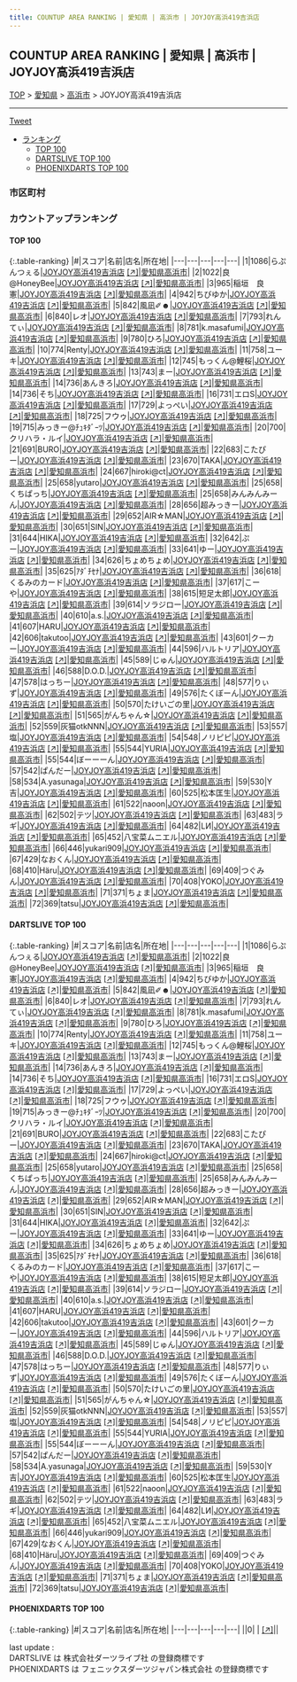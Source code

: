 ```yaml
---
title: COUNTUP AREA RANKING | 愛知県 | 高浜市 | JOYJOY高浜419吉浜店
---
```

## COUNTUP AREA RANKING | 愛知県 | 高浜市 | JOYJOY高浜419吉浜店

[TOP](/darts/rank/) > [愛知県](/darts/rank/愛知県/) > [高浜市](/darts/rank/愛知県/高浜市/) > JOYJOY高浜419吉浜店

___

<a href="https://twitter.com/share?ref_src=twsrc%5Etfw" data-text="COUNTUP AREA RANKING | 愛知県高浜市JOYJOY高浜419吉浜店" class="twitter-share-button" data-hashtags="DARTSLIVE,PHOENIXDARTS,darts,ダーツ" data-show-count="false">Tweet</a>

* [ランキング](#カウントアップランキング)
    * [TOP 100](#top-100)
    * [DARTSLIVE TOP 100](#dartslive-top-100)
    * [PHOENIXDARTS TOP 100](#phoenixdarts-top-100)

### 市区町村

<ul>

</ul>

### カウントアップランキング

#### TOP 100



{:.table-ranking}
|#|スコア|名前|店名|所在地|
|---|---|---|---|---|
|1|1086|<span class="rank-name-dl">らぷんつぇる</span>|<a href="/darts/rank/shops/6ff58ce308d872d4a3f63593b5358cc4.html">JOYJOY高浜419吉浜店</a> <a href="https://search.dartslive.com/jp/shop/6ff58ce308d872d4a3f63593b5358cc4">[↗]</a>|<a href="/darts/rank/愛知県/高浜市">愛知県高浜市</a>|
|2|1022|<span class="rank-name-dl">良@HoneyBee</span>|<a href="/darts/rank/shops/6ff58ce308d872d4a3f63593b5358cc4.html">JOYJOY高浜419吉浜店</a> <a href="https://search.dartslive.com/jp/shop/6ff58ce308d872d4a3f63593b5358cc4">[↗]</a>|<a href="/darts/rank/愛知県/高浜市">愛知県高浜市</a>|
|3|965|<span class="rank-name-dl">稲垣　良憲</span>|<a href="/darts/rank/shops/6ff58ce308d872d4a3f63593b5358cc4.html">JOYJOY高浜419吉浜店</a> <a href="https://search.dartslive.com/jp/shop/6ff58ce308d872d4a3f63593b5358cc4">[↗]</a>|<a href="/darts/rank/愛知県/高浜市">愛知県高浜市</a>|
|4|942|<span class="rank-name-dl">ちびゆか</span>|<a href="/darts/rank/shops/6ff58ce308d872d4a3f63593b5358cc4.html">JOYJOY高浜419吉浜店</a> <a href="https://search.dartslive.com/jp/shop/6ff58ce308d872d4a3f63593b5358cc4">[↗]</a>|<a href="/darts/rank/愛知県/高浜市">愛知県高浜市</a>|
|5|842|<span class="rank-name-dl">風凪✐☻</span>|<a href="/darts/rank/shops/6ff58ce308d872d4a3f63593b5358cc4.html">JOYJOY高浜419吉浜店</a> <a href="https://search.dartslive.com/jp/shop/6ff58ce308d872d4a3f63593b5358cc4">[↗]</a>|<a href="/darts/rank/愛知県/高浜市">愛知県高浜市</a>|
|6|840|<span class="rank-name-dl">レオ</span>|<a href="/darts/rank/shops/6ff58ce308d872d4a3f63593b5358cc4.html">JOYJOY高浜419吉浜店</a> <a href="https://search.dartslive.com/jp/shop/6ff58ce308d872d4a3f63593b5358cc4">[↗]</a>|<a href="/darts/rank/愛知県/高浜市">愛知県高浜市</a>|
|7|793|<span class="rank-name-dl">れんてぃ</span>|<a href="/darts/rank/shops/6ff58ce308d872d4a3f63593b5358cc4.html">JOYJOY高浜419吉浜店</a> <a href="https://search.dartslive.com/jp/shop/6ff58ce308d872d4a3f63593b5358cc4">[↗]</a>|<a href="/darts/rank/愛知県/高浜市">愛知県高浜市</a>|
|8|781|<span class="rank-name-dl">k.masafumi</span>|<a href="/darts/rank/shops/6ff58ce308d872d4a3f63593b5358cc4.html">JOYJOY高浜419吉浜店</a> <a href="https://search.dartslive.com/jp/shop/6ff58ce308d872d4a3f63593b5358cc4">[↗]</a>|<a href="/darts/rank/愛知県/高浜市">愛知県高浜市</a>|
|9|780|<span class="rank-name-dl">ひろ</span>|<a href="/darts/rank/shops/6ff58ce308d872d4a3f63593b5358cc4.html">JOYJOY高浜419吉浜店</a> <a href="https://search.dartslive.com/jp/shop/6ff58ce308d872d4a3f63593b5358cc4">[↗]</a>|<a href="/darts/rank/愛知県/高浜市">愛知県高浜市</a>|
|10|774|<span class="rank-name-dl">Renty</span>|<a href="/darts/rank/shops/6ff58ce308d872d4a3f63593b5358cc4.html">JOYJOY高浜419吉浜店</a> <a href="https://search.dartslive.com/jp/shop/6ff58ce308d872d4a3f63593b5358cc4">[↗]</a>|<a href="/darts/rank/愛知県/高浜市">愛知県高浜市</a>|
|11|758|<span class="rank-name-dl">ユーキ</span>|<a href="/darts/rank/shops/6ff58ce308d872d4a3f63593b5358cc4.html">JOYJOY高浜419吉浜店</a> <a href="https://search.dartslive.com/jp/shop/6ff58ce308d872d4a3f63593b5358cc4">[↗]</a>|<a href="/darts/rank/愛知県/高浜市">愛知県高浜市</a>|
|12|745|<span class="rank-name-dl">もっくん@鯉桜</span>|<a href="/darts/rank/shops/6ff58ce308d872d4a3f63593b5358cc4.html">JOYJOY高浜419吉浜店</a> <a href="https://search.dartslive.com/jp/shop/6ff58ce308d872d4a3f63593b5358cc4">[↗]</a>|<a href="/darts/rank/愛知県/高浜市">愛知県高浜市</a>|
|13|743|<span class="rank-name-dl">まー</span>|<a href="/darts/rank/shops/6ff58ce308d872d4a3f63593b5358cc4.html">JOYJOY高浜419吉浜店</a> <a href="https://search.dartslive.com/jp/shop/6ff58ce308d872d4a3f63593b5358cc4">[↗]</a>|<a href="/darts/rank/愛知県/高浜市">愛知県高浜市</a>|
|14|736|<span class="rank-name-dl">あんきろ</span>|<a href="/darts/rank/shops/6ff58ce308d872d4a3f63593b5358cc4.html">JOYJOY高浜419吉浜店</a> <a href="https://search.dartslive.com/jp/shop/6ff58ce308d872d4a3f63593b5358cc4">[↗]</a>|<a href="/darts/rank/愛知県/高浜市">愛知県高浜市</a>|
|14|736|<span class="rank-name-dl">そち</span>|<a href="/darts/rank/shops/6ff58ce308d872d4a3f63593b5358cc4.html">JOYJOY高浜419吉浜店</a> <a href="https://search.dartslive.com/jp/shop/6ff58ce308d872d4a3f63593b5358cc4">[↗]</a>|<a href="/darts/rank/愛知県/高浜市">愛知県高浜市</a>|
|16|731|<span class="rank-name-dl">エロS</span>|<a href="/darts/rank/shops/6ff58ce308d872d4a3f63593b5358cc4.html">JOYJOY高浜419吉浜店</a> <a href="https://search.dartslive.com/jp/shop/6ff58ce308d872d4a3f63593b5358cc4">[↗]</a>|<a href="/darts/rank/愛知県/高浜市">愛知県高浜市</a>|
|17|729|<span class="rank-name-dl">よっぺい</span>|<a href="/darts/rank/shops/6ff58ce308d872d4a3f63593b5358cc4.html">JOYJOY高浜419吉浜店</a> <a href="https://search.dartslive.com/jp/shop/6ff58ce308d872d4a3f63593b5358cc4">[↗]</a>|<a href="/darts/rank/愛知県/高浜市">愛知県高浜市</a>|
|18|725|<span class="rank-name-dl">フウゥ</span>|<a href="/darts/rank/shops/6ff58ce308d872d4a3f63593b5358cc4.html">JOYJOY高浜419吉浜店</a> <a href="https://search.dartslive.com/jp/shop/6ff58ce308d872d4a3f63593b5358cc4">[↗]</a>|<a href="/darts/rank/愛知県/高浜市">愛知県高浜市</a>|
|19|715|<span class="rank-name-dl">みっきー@ﾁｭｷﾀﾞｰﾂ</span>|<a href="/darts/rank/shops/6ff58ce308d872d4a3f63593b5358cc4.html">JOYJOY高浜419吉浜店</a> <a href="https://search.dartslive.com/jp/shop/6ff58ce308d872d4a3f63593b5358cc4">[↗]</a>|<a href="/darts/rank/愛知県/高浜市">愛知県高浜市</a>|
|20|700|<span class="rank-name-dl">クリハラ・ルイ</span>|<a href="/darts/rank/shops/6ff58ce308d872d4a3f63593b5358cc4.html">JOYJOY高浜419吉浜店</a> <a href="https://search.dartslive.com/jp/shop/6ff58ce308d872d4a3f63593b5358cc4">[↗]</a>|<a href="/darts/rank/愛知県/高浜市">愛知県高浜市</a>|
|21|691|<span class="rank-name-dl">BURO</span>|<a href="/darts/rank/shops/6ff58ce308d872d4a3f63593b5358cc4.html">JOYJOY高浜419吉浜店</a> <a href="https://search.dartslive.com/jp/shop/6ff58ce308d872d4a3f63593b5358cc4">[↗]</a>|<a href="/darts/rank/愛知県/高浜市">愛知県高浜市</a>|
|22|683|<span class="rank-name-dl">こたぴー</span>|<a href="/darts/rank/shops/6ff58ce308d872d4a3f63593b5358cc4.html">JOYJOY高浜419吉浜店</a> <a href="https://search.dartslive.com/jp/shop/6ff58ce308d872d4a3f63593b5358cc4">[↗]</a>|<a href="/darts/rank/愛知県/高浜市">愛知県高浜市</a>|
|23|670|<span class="rank-name-dl">TAKA</span>|<a href="/darts/rank/shops/6ff58ce308d872d4a3f63593b5358cc4.html">JOYJOY高浜419吉浜店</a> <a href="https://search.dartslive.com/jp/shop/6ff58ce308d872d4a3f63593b5358cc4">[↗]</a>|<a href="/darts/rank/愛知県/高浜市">愛知県高浜市</a>|
|24|667|<span class="rank-name-dl">hiroki@ct</span>|<a href="/darts/rank/shops/6ff58ce308d872d4a3f63593b5358cc4.html">JOYJOY高浜419吉浜店</a> <a href="https://search.dartslive.com/jp/shop/6ff58ce308d872d4a3f63593b5358cc4">[↗]</a>|<a href="/darts/rank/愛知県/高浜市">愛知県高浜市</a>|
|25|658|<span class="rank-name-dl">yutaro</span>|<a href="/darts/rank/shops/6ff58ce308d872d4a3f63593b5358cc4.html">JOYJOY高浜419吉浜店</a> <a href="https://search.dartslive.com/jp/shop/6ff58ce308d872d4a3f63593b5358cc4">[↗]</a>|<a href="/darts/rank/愛知県/高浜市">愛知県高浜市</a>|
|25|658|<span class="rank-name-dl">くちぱっち</span>|<a href="/darts/rank/shops/6ff58ce308d872d4a3f63593b5358cc4.html">JOYJOY高浜419吉浜店</a> <a href="https://search.dartslive.com/jp/shop/6ff58ce308d872d4a3f63593b5358cc4">[↗]</a>|<a href="/darts/rank/愛知県/高浜市">愛知県高浜市</a>|
|25|658|<span class="rank-name-dl">みんみんみーん</span>|<a href="/darts/rank/shops/6ff58ce308d872d4a3f63593b5358cc4.html">JOYJOY高浜419吉浜店</a> <a href="https://search.dartslive.com/jp/shop/6ff58ce308d872d4a3f63593b5358cc4">[↗]</a>|<a href="/darts/rank/愛知県/高浜市">愛知県高浜市</a>|
|28|656|<span class="rank-name-dl">超みっきー</span>|<a href="/darts/rank/shops/6ff58ce308d872d4a3f63593b5358cc4.html">JOYJOY高浜419吉浜店</a> <a href="https://search.dartslive.com/jp/shop/6ff58ce308d872d4a3f63593b5358cc4">[↗]</a>|<a href="/darts/rank/愛知県/高浜市">愛知県高浜市</a>|
|29|652|<span class="rank-name-dl">AIR☆MAN</span>|<a href="/darts/rank/shops/6ff58ce308d872d4a3f63593b5358cc4.html">JOYJOY高浜419吉浜店</a> <a href="https://search.dartslive.com/jp/shop/6ff58ce308d872d4a3f63593b5358cc4">[↗]</a>|<a href="/darts/rank/愛知県/高浜市">愛知県高浜市</a>|
|30|651|<span class="rank-name-dl">SIN</span>|<a href="/darts/rank/shops/6ff58ce308d872d4a3f63593b5358cc4.html">JOYJOY高浜419吉浜店</a> <a href="https://search.dartslive.com/jp/shop/6ff58ce308d872d4a3f63593b5358cc4">[↗]</a>|<a href="/darts/rank/愛知県/高浜市">愛知県高浜市</a>|
|31|644|<span class="rank-name-dl">HIKA</span>|<a href="/darts/rank/shops/6ff58ce308d872d4a3f63593b5358cc4.html">JOYJOY高浜419吉浜店</a> <a href="https://search.dartslive.com/jp/shop/6ff58ce308d872d4a3f63593b5358cc4">[↗]</a>|<a href="/darts/rank/愛知県/高浜市">愛知県高浜市</a>|
|32|642|<span class="rank-name-dl">ぷー</span>|<a href="/darts/rank/shops/6ff58ce308d872d4a3f63593b5358cc4.html">JOYJOY高浜419吉浜店</a> <a href="https://search.dartslive.com/jp/shop/6ff58ce308d872d4a3f63593b5358cc4">[↗]</a>|<a href="/darts/rank/愛知県/高浜市">愛知県高浜市</a>|
|33|641|<span class="rank-name-dl">ゆー</span>|<a href="/darts/rank/shops/6ff58ce308d872d4a3f63593b5358cc4.html">JOYJOY高浜419吉浜店</a> <a href="https://search.dartslive.com/jp/shop/6ff58ce308d872d4a3f63593b5358cc4">[↗]</a>|<a href="/darts/rank/愛知県/高浜市">愛知県高浜市</a>|
|34|626|<span class="rank-name-dl">ちょめちょめ</span>|<a href="/darts/rank/shops/6ff58ce308d872d4a3f63593b5358cc4.html">JOYJOY高浜419吉浜店</a> <a href="https://search.dartslive.com/jp/shop/6ff58ce308d872d4a3f63593b5358cc4">[↗]</a>|<a href="/darts/rank/愛知県/高浜市">愛知県高浜市</a>|
|35|625|<span class="rank-name-dl">ｱﾀﾞﾁｾﾅ</span>|<a href="/darts/rank/shops/6ff58ce308d872d4a3f63593b5358cc4.html">JOYJOY高浜419吉浜店</a> <a href="https://search.dartslive.com/jp/shop/6ff58ce308d872d4a3f63593b5358cc4">[↗]</a>|<a href="/darts/rank/愛知県/高浜市">愛知県高浜市</a>|
|36|618|<span class="rank-name-dl">くるみのカード</span>|<a href="/darts/rank/shops/6ff58ce308d872d4a3f63593b5358cc4.html">JOYJOY高浜419吉浜店</a> <a href="https://search.dartslive.com/jp/shop/6ff58ce308d872d4a3f63593b5358cc4">[↗]</a>|<a href="/darts/rank/愛知県/高浜市">愛知県高浜市</a>|
|37|617|<span class="rank-name-dl">こーや</span>|<a href="/darts/rank/shops/6ff58ce308d872d4a3f63593b5358cc4.html">JOYJOY高浜419吉浜店</a> <a href="https://search.dartslive.com/jp/shop/6ff58ce308d872d4a3f63593b5358cc4">[↗]</a>|<a href="/darts/rank/愛知県/高浜市">愛知県高浜市</a>|
|38|615|<span class="rank-name-dl">短足太郎</span>|<a href="/darts/rank/shops/6ff58ce308d872d4a3f63593b5358cc4.html">JOYJOY高浜419吉浜店</a> <a href="https://search.dartslive.com/jp/shop/6ff58ce308d872d4a3f63593b5358cc4">[↗]</a>|<a href="/darts/rank/愛知県/高浜市">愛知県高浜市</a>|
|39|614|<span class="rank-name-dl">ソラジロー</span>|<a href="/darts/rank/shops/6ff58ce308d872d4a3f63593b5358cc4.html">JOYJOY高浜419吉浜店</a> <a href="https://search.dartslive.com/jp/shop/6ff58ce308d872d4a3f63593b5358cc4">[↗]</a>|<a href="/darts/rank/愛知県/高浜市">愛知県高浜市</a>|
|40|610|<span class="rank-name-dl">a.s.</span>|<a href="/darts/rank/shops/6ff58ce308d872d4a3f63593b5358cc4.html">JOYJOY高浜419吉浜店</a> <a href="https://search.dartslive.com/jp/shop/6ff58ce308d872d4a3f63593b5358cc4">[↗]</a>|<a href="/darts/rank/愛知県/高浜市">愛知県高浜市</a>|
|41|607|<span class="rank-name-dl">HARU</span>|<a href="/darts/rank/shops/6ff58ce308d872d4a3f63593b5358cc4.html">JOYJOY高浜419吉浜店</a> <a href="https://search.dartslive.com/jp/shop/6ff58ce308d872d4a3f63593b5358cc4">[↗]</a>|<a href="/darts/rank/愛知県/高浜市">愛知県高浜市</a>|
|42|606|<span class="rank-name-dl">takutoo</span>|<a href="/darts/rank/shops/6ff58ce308d872d4a3f63593b5358cc4.html">JOYJOY高浜419吉浜店</a> <a href="https://search.dartslive.com/jp/shop/6ff58ce308d872d4a3f63593b5358cc4">[↗]</a>|<a href="/darts/rank/愛知県/高浜市">愛知県高浜市</a>|
|43|601|<span class="rank-name-dl">クーカー</span>|<a href="/darts/rank/shops/6ff58ce308d872d4a3f63593b5358cc4.html">JOYJOY高浜419吉浜店</a> <a href="https://search.dartslive.com/jp/shop/6ff58ce308d872d4a3f63593b5358cc4">[↗]</a>|<a href="/darts/rank/愛知県/高浜市">愛知県高浜市</a>|
|44|596|<span class="rank-name-dl">ハルトリア</span>|<a href="/darts/rank/shops/6ff58ce308d872d4a3f63593b5358cc4.html">JOYJOY高浜419吉浜店</a> <a href="https://search.dartslive.com/jp/shop/6ff58ce308d872d4a3f63593b5358cc4">[↗]</a>|<a href="/darts/rank/愛知県/高浜市">愛知県高浜市</a>|
|45|589|<span class="rank-name-dl">じゅん</span>|<a href="/darts/rank/shops/6ff58ce308d872d4a3f63593b5358cc4.html">JOYJOY高浜419吉浜店</a> <a href="https://search.dartslive.com/jp/shop/6ff58ce308d872d4a3f63593b5358cc4">[↗]</a>|<a href="/darts/rank/愛知県/高浜市">愛知県高浜市</a>|
|46|588|<span class="rank-name-dl">D.O.D.</span>|<a href="/darts/rank/shops/6ff58ce308d872d4a3f63593b5358cc4.html">JOYJOY高浜419吉浜店</a> <a href="https://search.dartslive.com/jp/shop/6ff58ce308d872d4a3f63593b5358cc4">[↗]</a>|<a href="/darts/rank/愛知県/高浜市">愛知県高浜市</a>|
|47|578|<span class="rank-name-dl">はっちー</span>|<a href="/darts/rank/shops/6ff58ce308d872d4a3f63593b5358cc4.html">JOYJOY高浜419吉浜店</a> <a href="https://search.dartslive.com/jp/shop/6ff58ce308d872d4a3f63593b5358cc4">[↗]</a>|<a href="/darts/rank/愛知県/高浜市">愛知県高浜市</a>|
|48|577|<span class="rank-name-dl">りぃず</span>|<a href="/darts/rank/shops/6ff58ce308d872d4a3f63593b5358cc4.html">JOYJOY高浜419吉浜店</a> <a href="https://search.dartslive.com/jp/shop/6ff58ce308d872d4a3f63593b5358cc4">[↗]</a>|<a href="/darts/rank/愛知県/高浜市">愛知県高浜市</a>|
|49|576|<span class="rank-name-dl">たくぼーん</span>|<a href="/darts/rank/shops/6ff58ce308d872d4a3f63593b5358cc4.html">JOYJOY高浜419吉浜店</a> <a href="https://search.dartslive.com/jp/shop/6ff58ce308d872d4a3f63593b5358cc4">[↗]</a>|<a href="/darts/rank/愛知県/高浜市">愛知県高浜市</a>|
|50|570|<span class="rank-name-dl">たけいごの里</span>|<a href="/darts/rank/shops/6ff58ce308d872d4a3f63593b5358cc4.html">JOYJOY高浜419吉浜店</a> <a href="https://search.dartslive.com/jp/shop/6ff58ce308d872d4a3f63593b5358cc4">[↗]</a>|<a href="/darts/rank/愛知県/高浜市">愛知県高浜市</a>|
|51|565|<span class="rank-name-dl">がんちゃん☆</span>|<a href="/darts/rank/shops/6ff58ce308d872d4a3f63593b5358cc4.html">JOYJOY高浜419吉浜店</a> <a href="https://search.dartslive.com/jp/shop/6ff58ce308d872d4a3f63593b5358cc4">[↗]</a>|<a href="/darts/rank/愛知県/高浜市">愛知県高浜市</a>|
|52|559|<span class="rank-name-dl">灰猫otkNNN</span>|<a href="/darts/rank/shops/6ff58ce308d872d4a3f63593b5358cc4.html">JOYJOY高浜419吉浜店</a> <a href="https://search.dartslive.com/jp/shop/6ff58ce308d872d4a3f63593b5358cc4">[↗]</a>|<a href="/darts/rank/愛知県/高浜市">愛知県高浜市</a>|
|53|557|<span class="rank-name-dl">塩</span>|<a href="/darts/rank/shops/6ff58ce308d872d4a3f63593b5358cc4.html">JOYJOY高浜419吉浜店</a> <a href="https://search.dartslive.com/jp/shop/6ff58ce308d872d4a3f63593b5358cc4">[↗]</a>|<a href="/darts/rank/愛知県/高浜市">愛知県高浜市</a>|
|54|548|<span class="rank-name-dl">ノリピピ</span>|<a href="/darts/rank/shops/6ff58ce308d872d4a3f63593b5358cc4.html">JOYJOY高浜419吉浜店</a> <a href="https://search.dartslive.com/jp/shop/6ff58ce308d872d4a3f63593b5358cc4">[↗]</a>|<a href="/darts/rank/愛知県/高浜市">愛知県高浜市</a>|
|55|544|<span class="rank-name-dl">YURIA</span>|<a href="/darts/rank/shops/6ff58ce308d872d4a3f63593b5358cc4.html">JOYJOY高浜419吉浜店</a> <a href="https://search.dartslive.com/jp/shop/6ff58ce308d872d4a3f63593b5358cc4">[↗]</a>|<a href="/darts/rank/愛知県/高浜市">愛知県高浜市</a>|
|55|544|<span class="rank-name-dl">ぼーーーん</span>|<a href="/darts/rank/shops/6ff58ce308d872d4a3f63593b5358cc4.html">JOYJOY高浜419吉浜店</a> <a href="https://search.dartslive.com/jp/shop/6ff58ce308d872d4a3f63593b5358cc4">[↗]</a>|<a href="/darts/rank/愛知県/高浜市">愛知県高浜市</a>|
|57|542|<span class="rank-name-dl">ぱんだー</span>|<a href="/darts/rank/shops/6ff58ce308d872d4a3f63593b5358cc4.html">JOYJOY高浜419吉浜店</a> <a href="https://search.dartslive.com/jp/shop/6ff58ce308d872d4a3f63593b5358cc4">[↗]</a>|<a href="/darts/rank/愛知県/高浜市">愛知県高浜市</a>|
|58|534|<span class="rank-name-dl">A.yasunaga</span>|<a href="/darts/rank/shops/6ff58ce308d872d4a3f63593b5358cc4.html">JOYJOY高浜419吉浜店</a> <a href="https://search.dartslive.com/jp/shop/6ff58ce308d872d4a3f63593b5358cc4">[↗]</a>|<a href="/darts/rank/愛知県/高浜市">愛知県高浜市</a>|
|59|530|<span class="rank-name-dl">Y吉</span>|<a href="/darts/rank/shops/6ff58ce308d872d4a3f63593b5358cc4.html">JOYJOY高浜419吉浜店</a> <a href="https://search.dartslive.com/jp/shop/6ff58ce308d872d4a3f63593b5358cc4">[↗]</a>|<a href="/darts/rank/愛知県/高浜市">愛知県高浜市</a>|
|60|525|<span class="rank-name-dl">松本匡生</span>|<a href="/darts/rank/shops/6ff58ce308d872d4a3f63593b5358cc4.html">JOYJOY高浜419吉浜店</a> <a href="https://search.dartslive.com/jp/shop/6ff58ce308d872d4a3f63593b5358cc4">[↗]</a>|<a href="/darts/rank/愛知県/高浜市">愛知県高浜市</a>|
|61|522|<span class="rank-name-dl">naoon</span>|<a href="/darts/rank/shops/6ff58ce308d872d4a3f63593b5358cc4.html">JOYJOY高浜419吉浜店</a> <a href="https://search.dartslive.com/jp/shop/6ff58ce308d872d4a3f63593b5358cc4">[↗]</a>|<a href="/darts/rank/愛知県/高浜市">愛知県高浜市</a>|
|62|502|<span class="rank-name-dl">テツ</span>|<a href="/darts/rank/shops/6ff58ce308d872d4a3f63593b5358cc4.html">JOYJOY高浜419吉浜店</a> <a href="https://search.dartslive.com/jp/shop/6ff58ce308d872d4a3f63593b5358cc4">[↗]</a>|<a href="/darts/rank/愛知県/高浜市">愛知県高浜市</a>|
|63|483|<span class="rank-name-dl">ラギ</span>|<a href="/darts/rank/shops/6ff58ce308d872d4a3f63593b5358cc4.html">JOYJOY高浜419吉浜店</a> <a href="https://search.dartslive.com/jp/shop/6ff58ce308d872d4a3f63593b5358cc4">[↗]</a>|<a href="/darts/rank/愛知県/高浜市">愛知県高浜市</a>|
|64|482|<span class="rank-name-dl">LИ</span>|<a href="/darts/rank/shops/6ff58ce308d872d4a3f63593b5358cc4.html">JOYJOY高浜419吉浜店</a> <a href="https://search.dartslive.com/jp/shop/6ff58ce308d872d4a3f63593b5358cc4">[↗]</a>|<a href="/darts/rank/愛知県/高浜市">愛知県高浜市</a>|
|65|452|<span class="rank-name-dl">八宝菜ムニエル</span>|<a href="/darts/rank/shops/6ff58ce308d872d4a3f63593b5358cc4.html">JOYJOY高浜419吉浜店</a> <a href="https://search.dartslive.com/jp/shop/6ff58ce308d872d4a3f63593b5358cc4">[↗]</a>|<a href="/darts/rank/愛知県/高浜市">愛知県高浜市</a>|
|66|446|<span class="rank-name-dl">yukari909</span>|<a href="/darts/rank/shops/6ff58ce308d872d4a3f63593b5358cc4.html">JOYJOY高浜419吉浜店</a> <a href="https://search.dartslive.com/jp/shop/6ff58ce308d872d4a3f63593b5358cc4">[↗]</a>|<a href="/darts/rank/愛知県/高浜市">愛知県高浜市</a>|
|67|429|<span class="rank-name-dl">なおくん</span>|<a href="/darts/rank/shops/6ff58ce308d872d4a3f63593b5358cc4.html">JOYJOY高浜419吉浜店</a> <a href="https://search.dartslive.com/jp/shop/6ff58ce308d872d4a3f63593b5358cc4">[↗]</a>|<a href="/darts/rank/愛知県/高浜市">愛知県高浜市</a>|
|68|410|<span class="rank-name-dl">Häru</span>|<a href="/darts/rank/shops/6ff58ce308d872d4a3f63593b5358cc4.html">JOYJOY高浜419吉浜店</a> <a href="https://search.dartslive.com/jp/shop/6ff58ce308d872d4a3f63593b5358cc4">[↗]</a>|<a href="/darts/rank/愛知県/高浜市">愛知県高浜市</a>|
|69|409|<span class="rank-name-dl">つぐみん</span>|<a href="/darts/rank/shops/6ff58ce308d872d4a3f63593b5358cc4.html">JOYJOY高浜419吉浜店</a> <a href="https://search.dartslive.com/jp/shop/6ff58ce308d872d4a3f63593b5358cc4">[↗]</a>|<a href="/darts/rank/愛知県/高浜市">愛知県高浜市</a>|
|70|408|<span class="rank-name-dl">YOKO</span>|<a href="/darts/rank/shops/6ff58ce308d872d4a3f63593b5358cc4.html">JOYJOY高浜419吉浜店</a> <a href="https://search.dartslive.com/jp/shop/6ff58ce308d872d4a3f63593b5358cc4">[↗]</a>|<a href="/darts/rank/愛知県/高浜市">愛知県高浜市</a>|
|71|371|<span class="rank-name-dl">ちょま</span>|<a href="/darts/rank/shops/6ff58ce308d872d4a3f63593b5358cc4.html">JOYJOY高浜419吉浜店</a> <a href="https://search.dartslive.com/jp/shop/6ff58ce308d872d4a3f63593b5358cc4">[↗]</a>|<a href="/darts/rank/愛知県/高浜市">愛知県高浜市</a>|
|72|369|<span class="rank-name-dl">tatsu</span>|<a href="/darts/rank/shops/6ff58ce308d872d4a3f63593b5358cc4.html">JOYJOY高浜419吉浜店</a> <a href="https://search.dartslive.com/jp/shop/6ff58ce308d872d4a3f63593b5358cc4">[↗]</a>|<a href="/darts/rank/愛知県/高浜市">愛知県高浜市</a>|


#### DARTSLIVE TOP 100



{:.table-ranking}
|#|スコア|名前|店名|所在地|
|---|---|---|---|---|
|1|1086|<span class="rank-name-dl">らぷんつぇる</span>|<a href="/darts/rank/shops/6ff58ce308d872d4a3f63593b5358cc4.html">JOYJOY高浜419吉浜店</a> <a href="https://search.dartslive.com/jp/shop/6ff58ce308d872d4a3f63593b5358cc4">[↗]</a>|<a href="/darts/rank/愛知県/高浜市">愛知県高浜市</a>|
|2|1022|<span class="rank-name-dl">良@HoneyBee</span>|<a href="/darts/rank/shops/6ff58ce308d872d4a3f63593b5358cc4.html">JOYJOY高浜419吉浜店</a> <a href="https://search.dartslive.com/jp/shop/6ff58ce308d872d4a3f63593b5358cc4">[↗]</a>|<a href="/darts/rank/愛知県/高浜市">愛知県高浜市</a>|
|3|965|<span class="rank-name-dl">稲垣　良憲</span>|<a href="/darts/rank/shops/6ff58ce308d872d4a3f63593b5358cc4.html">JOYJOY高浜419吉浜店</a> <a href="https://search.dartslive.com/jp/shop/6ff58ce308d872d4a3f63593b5358cc4">[↗]</a>|<a href="/darts/rank/愛知県/高浜市">愛知県高浜市</a>|
|4|942|<span class="rank-name-dl">ちびゆか</span>|<a href="/darts/rank/shops/6ff58ce308d872d4a3f63593b5358cc4.html">JOYJOY高浜419吉浜店</a> <a href="https://search.dartslive.com/jp/shop/6ff58ce308d872d4a3f63593b5358cc4">[↗]</a>|<a href="/darts/rank/愛知県/高浜市">愛知県高浜市</a>|
|5|842|<span class="rank-name-dl">風凪✐☻</span>|<a href="/darts/rank/shops/6ff58ce308d872d4a3f63593b5358cc4.html">JOYJOY高浜419吉浜店</a> <a href="https://search.dartslive.com/jp/shop/6ff58ce308d872d4a3f63593b5358cc4">[↗]</a>|<a href="/darts/rank/愛知県/高浜市">愛知県高浜市</a>|
|6|840|<span class="rank-name-dl">レオ</span>|<a href="/darts/rank/shops/6ff58ce308d872d4a3f63593b5358cc4.html">JOYJOY高浜419吉浜店</a> <a href="https://search.dartslive.com/jp/shop/6ff58ce308d872d4a3f63593b5358cc4">[↗]</a>|<a href="/darts/rank/愛知県/高浜市">愛知県高浜市</a>|
|7|793|<span class="rank-name-dl">れんてぃ</span>|<a href="/darts/rank/shops/6ff58ce308d872d4a3f63593b5358cc4.html">JOYJOY高浜419吉浜店</a> <a href="https://search.dartslive.com/jp/shop/6ff58ce308d872d4a3f63593b5358cc4">[↗]</a>|<a href="/darts/rank/愛知県/高浜市">愛知県高浜市</a>|
|8|781|<span class="rank-name-dl">k.masafumi</span>|<a href="/darts/rank/shops/6ff58ce308d872d4a3f63593b5358cc4.html">JOYJOY高浜419吉浜店</a> <a href="https://search.dartslive.com/jp/shop/6ff58ce308d872d4a3f63593b5358cc4">[↗]</a>|<a href="/darts/rank/愛知県/高浜市">愛知県高浜市</a>|
|9|780|<span class="rank-name-dl">ひろ</span>|<a href="/darts/rank/shops/6ff58ce308d872d4a3f63593b5358cc4.html">JOYJOY高浜419吉浜店</a> <a href="https://search.dartslive.com/jp/shop/6ff58ce308d872d4a3f63593b5358cc4">[↗]</a>|<a href="/darts/rank/愛知県/高浜市">愛知県高浜市</a>|
|10|774|<span class="rank-name-dl">Renty</span>|<a href="/darts/rank/shops/6ff58ce308d872d4a3f63593b5358cc4.html">JOYJOY高浜419吉浜店</a> <a href="https://search.dartslive.com/jp/shop/6ff58ce308d872d4a3f63593b5358cc4">[↗]</a>|<a href="/darts/rank/愛知県/高浜市">愛知県高浜市</a>|
|11|758|<span class="rank-name-dl">ユーキ</span>|<a href="/darts/rank/shops/6ff58ce308d872d4a3f63593b5358cc4.html">JOYJOY高浜419吉浜店</a> <a href="https://search.dartslive.com/jp/shop/6ff58ce308d872d4a3f63593b5358cc4">[↗]</a>|<a href="/darts/rank/愛知県/高浜市">愛知県高浜市</a>|
|12|745|<span class="rank-name-dl">もっくん@鯉桜</span>|<a href="/darts/rank/shops/6ff58ce308d872d4a3f63593b5358cc4.html">JOYJOY高浜419吉浜店</a> <a href="https://search.dartslive.com/jp/shop/6ff58ce308d872d4a3f63593b5358cc4">[↗]</a>|<a href="/darts/rank/愛知県/高浜市">愛知県高浜市</a>|
|13|743|<span class="rank-name-dl">まー</span>|<a href="/darts/rank/shops/6ff58ce308d872d4a3f63593b5358cc4.html">JOYJOY高浜419吉浜店</a> <a href="https://search.dartslive.com/jp/shop/6ff58ce308d872d4a3f63593b5358cc4">[↗]</a>|<a href="/darts/rank/愛知県/高浜市">愛知県高浜市</a>|
|14|736|<span class="rank-name-dl">あんきろ</span>|<a href="/darts/rank/shops/6ff58ce308d872d4a3f63593b5358cc4.html">JOYJOY高浜419吉浜店</a> <a href="https://search.dartslive.com/jp/shop/6ff58ce308d872d4a3f63593b5358cc4">[↗]</a>|<a href="/darts/rank/愛知県/高浜市">愛知県高浜市</a>|
|14|736|<span class="rank-name-dl">そち</span>|<a href="/darts/rank/shops/6ff58ce308d872d4a3f63593b5358cc4.html">JOYJOY高浜419吉浜店</a> <a href="https://search.dartslive.com/jp/shop/6ff58ce308d872d4a3f63593b5358cc4">[↗]</a>|<a href="/darts/rank/愛知県/高浜市">愛知県高浜市</a>|
|16|731|<span class="rank-name-dl">エロS</span>|<a href="/darts/rank/shops/6ff58ce308d872d4a3f63593b5358cc4.html">JOYJOY高浜419吉浜店</a> <a href="https://search.dartslive.com/jp/shop/6ff58ce308d872d4a3f63593b5358cc4">[↗]</a>|<a href="/darts/rank/愛知県/高浜市">愛知県高浜市</a>|
|17|729|<span class="rank-name-dl">よっぺい</span>|<a href="/darts/rank/shops/6ff58ce308d872d4a3f63593b5358cc4.html">JOYJOY高浜419吉浜店</a> <a href="https://search.dartslive.com/jp/shop/6ff58ce308d872d4a3f63593b5358cc4">[↗]</a>|<a href="/darts/rank/愛知県/高浜市">愛知県高浜市</a>|
|18|725|<span class="rank-name-dl">フウゥ</span>|<a href="/darts/rank/shops/6ff58ce308d872d4a3f63593b5358cc4.html">JOYJOY高浜419吉浜店</a> <a href="https://search.dartslive.com/jp/shop/6ff58ce308d872d4a3f63593b5358cc4">[↗]</a>|<a href="/darts/rank/愛知県/高浜市">愛知県高浜市</a>|
|19|715|<span class="rank-name-dl">みっきー@ﾁｭｷﾀﾞｰﾂ</span>|<a href="/darts/rank/shops/6ff58ce308d872d4a3f63593b5358cc4.html">JOYJOY高浜419吉浜店</a> <a href="https://search.dartslive.com/jp/shop/6ff58ce308d872d4a3f63593b5358cc4">[↗]</a>|<a href="/darts/rank/愛知県/高浜市">愛知県高浜市</a>|
|20|700|<span class="rank-name-dl">クリハラ・ルイ</span>|<a href="/darts/rank/shops/6ff58ce308d872d4a3f63593b5358cc4.html">JOYJOY高浜419吉浜店</a> <a href="https://search.dartslive.com/jp/shop/6ff58ce308d872d4a3f63593b5358cc4">[↗]</a>|<a href="/darts/rank/愛知県/高浜市">愛知県高浜市</a>|
|21|691|<span class="rank-name-dl">BURO</span>|<a href="/darts/rank/shops/6ff58ce308d872d4a3f63593b5358cc4.html">JOYJOY高浜419吉浜店</a> <a href="https://search.dartslive.com/jp/shop/6ff58ce308d872d4a3f63593b5358cc4">[↗]</a>|<a href="/darts/rank/愛知県/高浜市">愛知県高浜市</a>|
|22|683|<span class="rank-name-dl">こたぴー</span>|<a href="/darts/rank/shops/6ff58ce308d872d4a3f63593b5358cc4.html">JOYJOY高浜419吉浜店</a> <a href="https://search.dartslive.com/jp/shop/6ff58ce308d872d4a3f63593b5358cc4">[↗]</a>|<a href="/darts/rank/愛知県/高浜市">愛知県高浜市</a>|
|23|670|<span class="rank-name-dl">TAKA</span>|<a href="/darts/rank/shops/6ff58ce308d872d4a3f63593b5358cc4.html">JOYJOY高浜419吉浜店</a> <a href="https://search.dartslive.com/jp/shop/6ff58ce308d872d4a3f63593b5358cc4">[↗]</a>|<a href="/darts/rank/愛知県/高浜市">愛知県高浜市</a>|
|24|667|<span class="rank-name-dl">hiroki@ct</span>|<a href="/darts/rank/shops/6ff58ce308d872d4a3f63593b5358cc4.html">JOYJOY高浜419吉浜店</a> <a href="https://search.dartslive.com/jp/shop/6ff58ce308d872d4a3f63593b5358cc4">[↗]</a>|<a href="/darts/rank/愛知県/高浜市">愛知県高浜市</a>|
|25|658|<span class="rank-name-dl">yutaro</span>|<a href="/darts/rank/shops/6ff58ce308d872d4a3f63593b5358cc4.html">JOYJOY高浜419吉浜店</a> <a href="https://search.dartslive.com/jp/shop/6ff58ce308d872d4a3f63593b5358cc4">[↗]</a>|<a href="/darts/rank/愛知県/高浜市">愛知県高浜市</a>|
|25|658|<span class="rank-name-dl">くちぱっち</span>|<a href="/darts/rank/shops/6ff58ce308d872d4a3f63593b5358cc4.html">JOYJOY高浜419吉浜店</a> <a href="https://search.dartslive.com/jp/shop/6ff58ce308d872d4a3f63593b5358cc4">[↗]</a>|<a href="/darts/rank/愛知県/高浜市">愛知県高浜市</a>|
|25|658|<span class="rank-name-dl">みんみんみーん</span>|<a href="/darts/rank/shops/6ff58ce308d872d4a3f63593b5358cc4.html">JOYJOY高浜419吉浜店</a> <a href="https://search.dartslive.com/jp/shop/6ff58ce308d872d4a3f63593b5358cc4">[↗]</a>|<a href="/darts/rank/愛知県/高浜市">愛知県高浜市</a>|
|28|656|<span class="rank-name-dl">超みっきー</span>|<a href="/darts/rank/shops/6ff58ce308d872d4a3f63593b5358cc4.html">JOYJOY高浜419吉浜店</a> <a href="https://search.dartslive.com/jp/shop/6ff58ce308d872d4a3f63593b5358cc4">[↗]</a>|<a href="/darts/rank/愛知県/高浜市">愛知県高浜市</a>|
|29|652|<span class="rank-name-dl">AIR☆MAN</span>|<a href="/darts/rank/shops/6ff58ce308d872d4a3f63593b5358cc4.html">JOYJOY高浜419吉浜店</a> <a href="https://search.dartslive.com/jp/shop/6ff58ce308d872d4a3f63593b5358cc4">[↗]</a>|<a href="/darts/rank/愛知県/高浜市">愛知県高浜市</a>|
|30|651|<span class="rank-name-dl">SIN</span>|<a href="/darts/rank/shops/6ff58ce308d872d4a3f63593b5358cc4.html">JOYJOY高浜419吉浜店</a> <a href="https://search.dartslive.com/jp/shop/6ff58ce308d872d4a3f63593b5358cc4">[↗]</a>|<a href="/darts/rank/愛知県/高浜市">愛知県高浜市</a>|
|31|644|<span class="rank-name-dl">HIKA</span>|<a href="/darts/rank/shops/6ff58ce308d872d4a3f63593b5358cc4.html">JOYJOY高浜419吉浜店</a> <a href="https://search.dartslive.com/jp/shop/6ff58ce308d872d4a3f63593b5358cc4">[↗]</a>|<a href="/darts/rank/愛知県/高浜市">愛知県高浜市</a>|
|32|642|<span class="rank-name-dl">ぷー</span>|<a href="/darts/rank/shops/6ff58ce308d872d4a3f63593b5358cc4.html">JOYJOY高浜419吉浜店</a> <a href="https://search.dartslive.com/jp/shop/6ff58ce308d872d4a3f63593b5358cc4">[↗]</a>|<a href="/darts/rank/愛知県/高浜市">愛知県高浜市</a>|
|33|641|<span class="rank-name-dl">ゆー</span>|<a href="/darts/rank/shops/6ff58ce308d872d4a3f63593b5358cc4.html">JOYJOY高浜419吉浜店</a> <a href="https://search.dartslive.com/jp/shop/6ff58ce308d872d4a3f63593b5358cc4">[↗]</a>|<a href="/darts/rank/愛知県/高浜市">愛知県高浜市</a>|
|34|626|<span class="rank-name-dl">ちょめちょめ</span>|<a href="/darts/rank/shops/6ff58ce308d872d4a3f63593b5358cc4.html">JOYJOY高浜419吉浜店</a> <a href="https://search.dartslive.com/jp/shop/6ff58ce308d872d4a3f63593b5358cc4">[↗]</a>|<a href="/darts/rank/愛知県/高浜市">愛知県高浜市</a>|
|35|625|<span class="rank-name-dl">ｱﾀﾞﾁｾﾅ</span>|<a href="/darts/rank/shops/6ff58ce308d872d4a3f63593b5358cc4.html">JOYJOY高浜419吉浜店</a> <a href="https://search.dartslive.com/jp/shop/6ff58ce308d872d4a3f63593b5358cc4">[↗]</a>|<a href="/darts/rank/愛知県/高浜市">愛知県高浜市</a>|
|36|618|<span class="rank-name-dl">くるみのカード</span>|<a href="/darts/rank/shops/6ff58ce308d872d4a3f63593b5358cc4.html">JOYJOY高浜419吉浜店</a> <a href="https://search.dartslive.com/jp/shop/6ff58ce308d872d4a3f63593b5358cc4">[↗]</a>|<a href="/darts/rank/愛知県/高浜市">愛知県高浜市</a>|
|37|617|<span class="rank-name-dl">こーや</span>|<a href="/darts/rank/shops/6ff58ce308d872d4a3f63593b5358cc4.html">JOYJOY高浜419吉浜店</a> <a href="https://search.dartslive.com/jp/shop/6ff58ce308d872d4a3f63593b5358cc4">[↗]</a>|<a href="/darts/rank/愛知県/高浜市">愛知県高浜市</a>|
|38|615|<span class="rank-name-dl">短足太郎</span>|<a href="/darts/rank/shops/6ff58ce308d872d4a3f63593b5358cc4.html">JOYJOY高浜419吉浜店</a> <a href="https://search.dartslive.com/jp/shop/6ff58ce308d872d4a3f63593b5358cc4">[↗]</a>|<a href="/darts/rank/愛知県/高浜市">愛知県高浜市</a>|
|39|614|<span class="rank-name-dl">ソラジロー</span>|<a href="/darts/rank/shops/6ff58ce308d872d4a3f63593b5358cc4.html">JOYJOY高浜419吉浜店</a> <a href="https://search.dartslive.com/jp/shop/6ff58ce308d872d4a3f63593b5358cc4">[↗]</a>|<a href="/darts/rank/愛知県/高浜市">愛知県高浜市</a>|
|40|610|<span class="rank-name-dl">a.s.</span>|<a href="/darts/rank/shops/6ff58ce308d872d4a3f63593b5358cc4.html">JOYJOY高浜419吉浜店</a> <a href="https://search.dartslive.com/jp/shop/6ff58ce308d872d4a3f63593b5358cc4">[↗]</a>|<a href="/darts/rank/愛知県/高浜市">愛知県高浜市</a>|
|41|607|<span class="rank-name-dl">HARU</span>|<a href="/darts/rank/shops/6ff58ce308d872d4a3f63593b5358cc4.html">JOYJOY高浜419吉浜店</a> <a href="https://search.dartslive.com/jp/shop/6ff58ce308d872d4a3f63593b5358cc4">[↗]</a>|<a href="/darts/rank/愛知県/高浜市">愛知県高浜市</a>|
|42|606|<span class="rank-name-dl">takutoo</span>|<a href="/darts/rank/shops/6ff58ce308d872d4a3f63593b5358cc4.html">JOYJOY高浜419吉浜店</a> <a href="https://search.dartslive.com/jp/shop/6ff58ce308d872d4a3f63593b5358cc4">[↗]</a>|<a href="/darts/rank/愛知県/高浜市">愛知県高浜市</a>|
|43|601|<span class="rank-name-dl">クーカー</span>|<a href="/darts/rank/shops/6ff58ce308d872d4a3f63593b5358cc4.html">JOYJOY高浜419吉浜店</a> <a href="https://search.dartslive.com/jp/shop/6ff58ce308d872d4a3f63593b5358cc4">[↗]</a>|<a href="/darts/rank/愛知県/高浜市">愛知県高浜市</a>|
|44|596|<span class="rank-name-dl">ハルトリア</span>|<a href="/darts/rank/shops/6ff58ce308d872d4a3f63593b5358cc4.html">JOYJOY高浜419吉浜店</a> <a href="https://search.dartslive.com/jp/shop/6ff58ce308d872d4a3f63593b5358cc4">[↗]</a>|<a href="/darts/rank/愛知県/高浜市">愛知県高浜市</a>|
|45|589|<span class="rank-name-dl">じゅん</span>|<a href="/darts/rank/shops/6ff58ce308d872d4a3f63593b5358cc4.html">JOYJOY高浜419吉浜店</a> <a href="https://search.dartslive.com/jp/shop/6ff58ce308d872d4a3f63593b5358cc4">[↗]</a>|<a href="/darts/rank/愛知県/高浜市">愛知県高浜市</a>|
|46|588|<span class="rank-name-dl">D.O.D.</span>|<a href="/darts/rank/shops/6ff58ce308d872d4a3f63593b5358cc4.html">JOYJOY高浜419吉浜店</a> <a href="https://search.dartslive.com/jp/shop/6ff58ce308d872d4a3f63593b5358cc4">[↗]</a>|<a href="/darts/rank/愛知県/高浜市">愛知県高浜市</a>|
|47|578|<span class="rank-name-dl">はっちー</span>|<a href="/darts/rank/shops/6ff58ce308d872d4a3f63593b5358cc4.html">JOYJOY高浜419吉浜店</a> <a href="https://search.dartslive.com/jp/shop/6ff58ce308d872d4a3f63593b5358cc4">[↗]</a>|<a href="/darts/rank/愛知県/高浜市">愛知県高浜市</a>|
|48|577|<span class="rank-name-dl">りぃず</span>|<a href="/darts/rank/shops/6ff58ce308d872d4a3f63593b5358cc4.html">JOYJOY高浜419吉浜店</a> <a href="https://search.dartslive.com/jp/shop/6ff58ce308d872d4a3f63593b5358cc4">[↗]</a>|<a href="/darts/rank/愛知県/高浜市">愛知県高浜市</a>|
|49|576|<span class="rank-name-dl">たくぼーん</span>|<a href="/darts/rank/shops/6ff58ce308d872d4a3f63593b5358cc4.html">JOYJOY高浜419吉浜店</a> <a href="https://search.dartslive.com/jp/shop/6ff58ce308d872d4a3f63593b5358cc4">[↗]</a>|<a href="/darts/rank/愛知県/高浜市">愛知県高浜市</a>|
|50|570|<span class="rank-name-dl">たけいごの里</span>|<a href="/darts/rank/shops/6ff58ce308d872d4a3f63593b5358cc4.html">JOYJOY高浜419吉浜店</a> <a href="https://search.dartslive.com/jp/shop/6ff58ce308d872d4a3f63593b5358cc4">[↗]</a>|<a href="/darts/rank/愛知県/高浜市">愛知県高浜市</a>|
|51|565|<span class="rank-name-dl">がんちゃん☆</span>|<a href="/darts/rank/shops/6ff58ce308d872d4a3f63593b5358cc4.html">JOYJOY高浜419吉浜店</a> <a href="https://search.dartslive.com/jp/shop/6ff58ce308d872d4a3f63593b5358cc4">[↗]</a>|<a href="/darts/rank/愛知県/高浜市">愛知県高浜市</a>|
|52|559|<span class="rank-name-dl">灰猫otkNNN</span>|<a href="/darts/rank/shops/6ff58ce308d872d4a3f63593b5358cc4.html">JOYJOY高浜419吉浜店</a> <a href="https://search.dartslive.com/jp/shop/6ff58ce308d872d4a3f63593b5358cc4">[↗]</a>|<a href="/darts/rank/愛知県/高浜市">愛知県高浜市</a>|
|53|557|<span class="rank-name-dl">塩</span>|<a href="/darts/rank/shops/6ff58ce308d872d4a3f63593b5358cc4.html">JOYJOY高浜419吉浜店</a> <a href="https://search.dartslive.com/jp/shop/6ff58ce308d872d4a3f63593b5358cc4">[↗]</a>|<a href="/darts/rank/愛知県/高浜市">愛知県高浜市</a>|
|54|548|<span class="rank-name-dl">ノリピピ</span>|<a href="/darts/rank/shops/6ff58ce308d872d4a3f63593b5358cc4.html">JOYJOY高浜419吉浜店</a> <a href="https://search.dartslive.com/jp/shop/6ff58ce308d872d4a3f63593b5358cc4">[↗]</a>|<a href="/darts/rank/愛知県/高浜市">愛知県高浜市</a>|
|55|544|<span class="rank-name-dl">YURIA</span>|<a href="/darts/rank/shops/6ff58ce308d872d4a3f63593b5358cc4.html">JOYJOY高浜419吉浜店</a> <a href="https://search.dartslive.com/jp/shop/6ff58ce308d872d4a3f63593b5358cc4">[↗]</a>|<a href="/darts/rank/愛知県/高浜市">愛知県高浜市</a>|
|55|544|<span class="rank-name-dl">ぼーーーん</span>|<a href="/darts/rank/shops/6ff58ce308d872d4a3f63593b5358cc4.html">JOYJOY高浜419吉浜店</a> <a href="https://search.dartslive.com/jp/shop/6ff58ce308d872d4a3f63593b5358cc4">[↗]</a>|<a href="/darts/rank/愛知県/高浜市">愛知県高浜市</a>|
|57|542|<span class="rank-name-dl">ぱんだー</span>|<a href="/darts/rank/shops/6ff58ce308d872d4a3f63593b5358cc4.html">JOYJOY高浜419吉浜店</a> <a href="https://search.dartslive.com/jp/shop/6ff58ce308d872d4a3f63593b5358cc4">[↗]</a>|<a href="/darts/rank/愛知県/高浜市">愛知県高浜市</a>|
|58|534|<span class="rank-name-dl">A.yasunaga</span>|<a href="/darts/rank/shops/6ff58ce308d872d4a3f63593b5358cc4.html">JOYJOY高浜419吉浜店</a> <a href="https://search.dartslive.com/jp/shop/6ff58ce308d872d4a3f63593b5358cc4">[↗]</a>|<a href="/darts/rank/愛知県/高浜市">愛知県高浜市</a>|
|59|530|<span class="rank-name-dl">Y吉</span>|<a href="/darts/rank/shops/6ff58ce308d872d4a3f63593b5358cc4.html">JOYJOY高浜419吉浜店</a> <a href="https://search.dartslive.com/jp/shop/6ff58ce308d872d4a3f63593b5358cc4">[↗]</a>|<a href="/darts/rank/愛知県/高浜市">愛知県高浜市</a>|
|60|525|<span class="rank-name-dl">松本匡生</span>|<a href="/darts/rank/shops/6ff58ce308d872d4a3f63593b5358cc4.html">JOYJOY高浜419吉浜店</a> <a href="https://search.dartslive.com/jp/shop/6ff58ce308d872d4a3f63593b5358cc4">[↗]</a>|<a href="/darts/rank/愛知県/高浜市">愛知県高浜市</a>|
|61|522|<span class="rank-name-dl">naoon</span>|<a href="/darts/rank/shops/6ff58ce308d872d4a3f63593b5358cc4.html">JOYJOY高浜419吉浜店</a> <a href="https://search.dartslive.com/jp/shop/6ff58ce308d872d4a3f63593b5358cc4">[↗]</a>|<a href="/darts/rank/愛知県/高浜市">愛知県高浜市</a>|
|62|502|<span class="rank-name-dl">テツ</span>|<a href="/darts/rank/shops/6ff58ce308d872d4a3f63593b5358cc4.html">JOYJOY高浜419吉浜店</a> <a href="https://search.dartslive.com/jp/shop/6ff58ce308d872d4a3f63593b5358cc4">[↗]</a>|<a href="/darts/rank/愛知県/高浜市">愛知県高浜市</a>|
|63|483|<span class="rank-name-dl">ラギ</span>|<a href="/darts/rank/shops/6ff58ce308d872d4a3f63593b5358cc4.html">JOYJOY高浜419吉浜店</a> <a href="https://search.dartslive.com/jp/shop/6ff58ce308d872d4a3f63593b5358cc4">[↗]</a>|<a href="/darts/rank/愛知県/高浜市">愛知県高浜市</a>|
|64|482|<span class="rank-name-dl">LИ</span>|<a href="/darts/rank/shops/6ff58ce308d872d4a3f63593b5358cc4.html">JOYJOY高浜419吉浜店</a> <a href="https://search.dartslive.com/jp/shop/6ff58ce308d872d4a3f63593b5358cc4">[↗]</a>|<a href="/darts/rank/愛知県/高浜市">愛知県高浜市</a>|
|65|452|<span class="rank-name-dl">八宝菜ムニエル</span>|<a href="/darts/rank/shops/6ff58ce308d872d4a3f63593b5358cc4.html">JOYJOY高浜419吉浜店</a> <a href="https://search.dartslive.com/jp/shop/6ff58ce308d872d4a3f63593b5358cc4">[↗]</a>|<a href="/darts/rank/愛知県/高浜市">愛知県高浜市</a>|
|66|446|<span class="rank-name-dl">yukari909</span>|<a href="/darts/rank/shops/6ff58ce308d872d4a3f63593b5358cc4.html">JOYJOY高浜419吉浜店</a> <a href="https://search.dartslive.com/jp/shop/6ff58ce308d872d4a3f63593b5358cc4">[↗]</a>|<a href="/darts/rank/愛知県/高浜市">愛知県高浜市</a>|
|67|429|<span class="rank-name-dl">なおくん</span>|<a href="/darts/rank/shops/6ff58ce308d872d4a3f63593b5358cc4.html">JOYJOY高浜419吉浜店</a> <a href="https://search.dartslive.com/jp/shop/6ff58ce308d872d4a3f63593b5358cc4">[↗]</a>|<a href="/darts/rank/愛知県/高浜市">愛知県高浜市</a>|
|68|410|<span class="rank-name-dl">Häru</span>|<a href="/darts/rank/shops/6ff58ce308d872d4a3f63593b5358cc4.html">JOYJOY高浜419吉浜店</a> <a href="https://search.dartslive.com/jp/shop/6ff58ce308d872d4a3f63593b5358cc4">[↗]</a>|<a href="/darts/rank/愛知県/高浜市">愛知県高浜市</a>|
|69|409|<span class="rank-name-dl">つぐみん</span>|<a href="/darts/rank/shops/6ff58ce308d872d4a3f63593b5358cc4.html">JOYJOY高浜419吉浜店</a> <a href="https://search.dartslive.com/jp/shop/6ff58ce308d872d4a3f63593b5358cc4">[↗]</a>|<a href="/darts/rank/愛知県/高浜市">愛知県高浜市</a>|
|70|408|<span class="rank-name-dl">YOKO</span>|<a href="/darts/rank/shops/6ff58ce308d872d4a3f63593b5358cc4.html">JOYJOY高浜419吉浜店</a> <a href="https://search.dartslive.com/jp/shop/6ff58ce308d872d4a3f63593b5358cc4">[↗]</a>|<a href="/darts/rank/愛知県/高浜市">愛知県高浜市</a>|
|71|371|<span class="rank-name-dl">ちょま</span>|<a href="/darts/rank/shops/6ff58ce308d872d4a3f63593b5358cc4.html">JOYJOY高浜419吉浜店</a> <a href="https://search.dartslive.com/jp/shop/6ff58ce308d872d4a3f63593b5358cc4">[↗]</a>|<a href="/darts/rank/愛知県/高浜市">愛知県高浜市</a>|
|72|369|<span class="rank-name-dl">tatsu</span>|<a href="/darts/rank/shops/6ff58ce308d872d4a3f63593b5358cc4.html">JOYJOY高浜419吉浜店</a> <a href="https://search.dartslive.com/jp/shop/6ff58ce308d872d4a3f63593b5358cc4">[↗]</a>|<a href="/darts/rank/愛知県/高浜市">愛知県高浜市</a>|


#### PHOENIXDARTS TOP 100



{:.table-ranking}
|#|スコア|名前|店名|所在地|
|---|---|---|---|---|
||0|<span class="rank-name-dl"> </span>|<a href="/darts/rank/shops/.html"></a> <a href="">[↗]</a>|<a href="/darts/rank//"></a>|


<div class="footer border-top border-gray-light mt-5 pt-3 text-right text-gray">
    last update : <span style="font-weight: italic" id="foot_last_modified"></span><br />
    DARTSLIVE は 株式会社ダーツライブ社 の登録商標です<br />
    PHOENIXDARTS は フェニックスダーツジャパン株式会社 の登録商標です<br />
</div>

<script src="https://cdnjs.cloudflare.com/ajax/libs/jquery.tablesorter/2.31.3/js/jquery.tablesorter.min.js" integrity="sha512-qzgd5cYSZcosqpzpn7zF2ZId8f/8CHmFKZ8j7mU4OUXTNRd5g+ZHBPsgKEwoqxCtdQvExE5LprwwPAgoicguNg==" crossorigin="anonymous" referrerpolicy="no-referrer"></script>
<link rel="stylesheet" href="https://cdnjs.cloudflare.com/ajax/libs/jquery.tablesorter/2.31.3/css/theme.default.min.css" integrity="sha512-wghhOJkjQX0Lh3NSWvNKeZ0ZpNn+SPVXX1Qyc9OCaogADktxrBiBdKGDoqVUOyhStvMBmJQ8ZdMHiR3wuEq8+w==" crossorigin="anonymous" referrerpolicy="no-referrer" />
<script>
$(function() {
    $(".table-ranking").tablesorter({sortList:[[0, 0]]});
    $("#foot_last_modified").text(formatDate(new Date(document.lastModified), 'yyyy-MM-dd HH:mm:ss'));
});
</script>

<script async src="https://platform.twitter.com/widgets.js" charset="utf-8"></script>